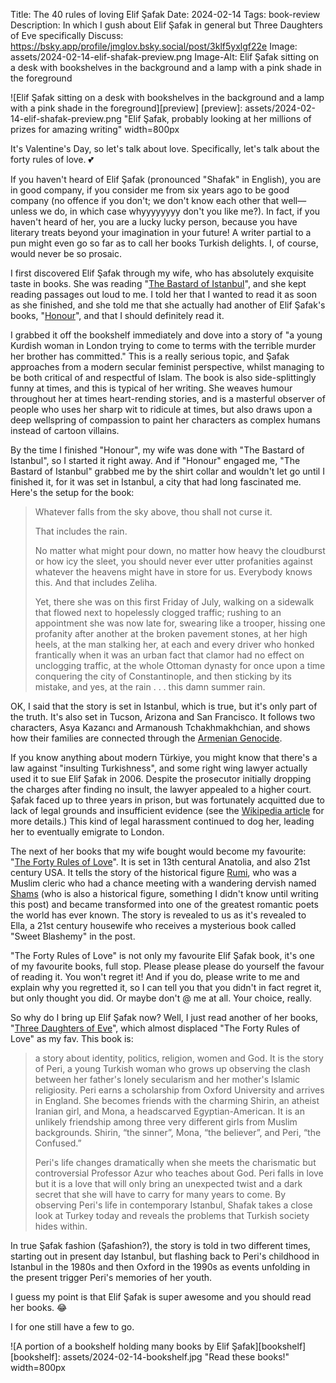 Title: The 40 rules of loving Elif Şafak
Date: 2024-02-14
Tags: book-review
Description: In which I gush about Elif Şafak in general but Three Daughters of Eve specifically
Discuss: https://bsky.app/profile/jmglov.bsky.social/post/3klf5yxlgf22e
Image: assets/2024-02-14-elif-shafak-preview.png
Image-Alt: Elif Şafak sitting on a desk with bookshelves in the background and a lamp with a pink shade in the foreground

![Elif Şafak sitting on a desk with bookshelves in the background and a lamp with a pink shade in the foreground][preview]
[preview]: assets/2024-02-14-elif-shafak-preview.png "Elif Şafak, probably looking at her millions of prizes for amazing writing" width=800px

It's Valentine's Day, so let's talk about love. Specifically, let's talk about
the forty rules of love. 💕

If you haven't heard of Elif Şafak (pronounced "Shafak" in English), you are in
good company, if you consider me from six years ago to be good company (no
offence if you don't; we don't know each other that well—unless we do, in which
case whyyyyyyyy don't you like me?). In fact, if you haven't heard of her, you
are a lucky lucky person, because you have literary treats beyond your
imagination in your future! A writer partial to a pun might even go so far as to
call her books Turkish delights. I, of course, would never be so prosaic.

I first discovered Elif Şafak through my wife, who has absolutely exquisite
taste in books. She was reading "[The Bastard of
Istanbul](https://www.elifsafak.com.tr/book/the-bastard-of-istanbul)", and she
kept reading passages out loud to me. I told her that I wanted to read it as
soon as she finished, and she told me that she actually had another of Elif
Şafak's books, "[Honour](https://www.elifsafak.com.tr/book/honour)", and that I
should definitely read it.

I grabbed it off the bookshelf immediately and dove into a story of "a young
Kurdish woman in London trying to come to terms with the terrible murder her
brother has committed." This is a really serious topic, and Şafak approaches
from a modern secular feminist perspective, whilst managing to be both critical
of and respectful of Islam. The book is also side-splittingly funny at times,
and this is typical of her writing. She weaves humour throughout her at times
heart-rending stories, and is a masterful observer of people who uses her sharp
wit to ridicule at times, but also draws upon a deep wellspring of compassion to
paint her characters as complex humans instead of cartoon villains.

By the time I finished "Honour", my wife was done with "The Bastard of
Istanbul", so I started it right away. And if "Honour" engaged me, "The Bastard
of Istanbul" grabbed me by the shirt collar and wouldn't let go until I finished
it, for it was set in Istanbul, a city that had long fascinated me. Here's the
setup for the book:

> Whatever falls from the sky above, thou shall not curse it.
> 
> That includes the rain.
> 
> No matter what might pour down, no matter how heavy the cloudburst or how icy
> the sleet, you should never ever utter profanities against whatever the
> heavens might have in store for us. Everybody knows this. And that includes
> Zeliha.
>
> Yet, there she was on this first Friday of July, walking on a sidewalk that
> flowed next to hopelessly clogged traffic; rushing to an appointment she was
> now late for, swearing like a trooper, hissing one profanity after another at
> the broken pavement stones, at her high heels, at the man stalking her, at
> each and every driver who honked frantically when it was an urban fact that
> clamor had no effect on unclogging traffic, at the whole Ottoman dynasty for
> once upon a time conquering the city of Constantinople, and then sticking by
> its mistake, and yes, at the rain . . . this damn summer rain.

OK, I said that the story is set in Istanbul, which is true, but it's only part
of the truth. It's also set in Tucson, Arizona and San Francisco. It follows two
characters, Asya Kazancı and Armanoush Tchakhmakhchian, and shows how their
families are connected through the [Armenian
Genocide](https://en.wikipedia.org/wiki/Armenian_genocide).

If you know anything about modern Türkiye, you might know that there's a law
against "insulting Turkishness", and some right wing lawyer actually used it to
sue Elif Şafak in 2006. Despite the prosecutor initially dropping the charges
after finding no insult, the lawyer appealed to a higher court. Şafak faced up
to three years in prison, but was fortunately acquitted due to lack of legal
grounds and insufficient evidence (see the [Wikipedia
article](https://en.wikipedia.org/wiki/The_Bastard_of_Istanbul#Trial_against_the_author)
for more details.) This kind of legal harassment continued to dog her, leading
her to eventually emigrate to London.

The next of her books that my wife bought would become my favourite: "[The Forty
Rules of Love](https://www.elifsafak.com.tr/book/the-forty-rules-of-love)". It
is set in 13th centural Anatolia, and also 21st century USA. It tells the story
of the historical figure [Rumi](https://en.wikipedia.org/wiki/Rumi), who was a
Muslim cleric who had a chance meeting with a wandering dervish named
[Shams](https://en.wikipedia.org/wiki/Shams_Tabrizi) (who is also a historical
figure, something I didn't know until writing this post) and became transformed
into one of the greatest romantic poets the world has ever known. The story is
revealed to us as it's revealed to Ella, a 21st century housewife who receives a
mysterious book called "Sweet Blashemy" in the post.

"The Forty Rules of Love" is not only my favourite Elif Şafak book, it's one of
my favourite books, full stop. Please please please do yourself the favour of
reading it. You won't regret it! And if you do, please write to me and explain
why you regretted it, so I can tell you that you didn't in fact regret it, but
only thought you did. Or maybe don't @ me at all. Your choice, really.

So why do I bring up Elif Şafak now? Well, I just read another of her books,
"[Three Daughters of
Eve](https://www.elifsafak.com.tr/book/three-daughters-of-eve)", which almost
displaced "The Forty Rules of Love" as my fav. This book is:

> a story about identity, politics, religion, women and God. It is the story of
> Peri, a young Turkish woman who grows up observing the clash between her
> father's lonely secularism and her mother's Islamic religiosity. Peri earns a
> scholarship from Oxford University and arrives in England. She becomes friends
> with the charming Shirin, an atheist Iranian girl, and Mona, a headscarved
> Egyptian-American. It is an unlikely friendship among three very different
> girls from Muslim backgrounds. Shirin, “the sinner”, Mona, “the believer”, and
> Peri, “the Confused.”
>
> Peri's life changes dramatically when she meets the charismatic but
> controversial Professor Azur who teaches about God. Peri falls in love but it
> is a love that will only bring an unexpected twist and a dark secret that she
> will have to carry for many years to come. By observing Peri's life in
> contemporary Istanbul, Shafak takes a close look at Turkey today and reveals
> the problems that Turkish society hides within.

In true Şafak fashion (Şafashion?), the story is told in two different times,
starting out in present day Istanbul, but flashing back to Peri's childhood in
Istanbul in the 1980s and then Oxford in the 1990s as events unfolding in the
present trigger Peri's memories of her youth.

I guess my point is that Elif Şafak is super awesome and you should read her
books. 😂

I for one still have a few to go.

![A portion of a bookshelf holding many books by Elif Şafak][bookshelf]
[bookshelf]: assets/2024-02-14-bookshelf.jpg "Read these books!" width=800px
